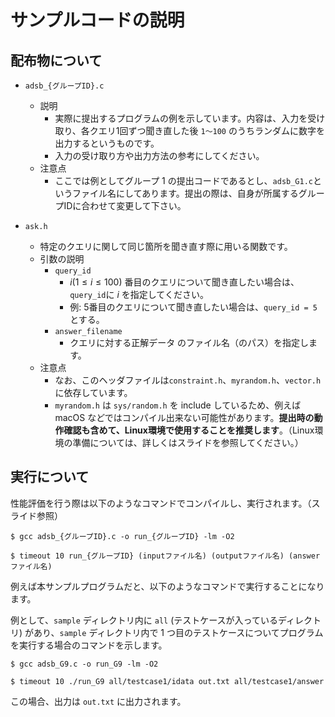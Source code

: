 # サンプルコードの説明

## 配布物について
- `adsb_{グループID}.c`
    - 説明
        - 実際に提出するプログラムの例を示しています。内容は、入力を受け取り、各クエリ1回ずつ聞き直した後 `1〜100` のうちランダムに数字を出力するというものです。
        - 入力の受け取り方や出力方法の参考にしてください。
    - 注意点
        - ここでは例としてグループ 1 の提出コードであるとし、`adsb_G1.c`というファイル名にしてあります。提出の際は、自身が所属するグループIDに合わせて変更して下さい。

- `ask.h`
    - 特定のクエリに関して同じ箇所を聞き直す際に用いる関数です。
    - 引数の説明
        - `query_id`
            - $i (1 \leq i \leq 100)$ 番目のクエリについて聞き直したい場合は、`query_id`に $i$ を指定してください。
            - 例: 5番目のクエリについて聞き直したい場合は、`query_id = 5` とする。
        - `answer_filename`
            - クエリに対する正解データ のファイル名（のパス）を指定します。
    - 注意点
        - なお、このヘッダファイルは`constraint.h`、`myrandom.h`、`vector.h`に依存しています。
        - `myrandom.h` は `sys/random.h` を include しているため、例えば macOS などではコンパイル出来ない可能性があります。**提出時の動作確認も含めて、Linux環境で使用することを推奨します**。（Linux環境の準備については、詳しくはスライドを参照してください。）

## 実行について
性能評価を行う際は以下のようなコマンドでコンパイルし、実行されます。（スライド参照）

```
$ gcc adsb_{グループID}.c -o run_{グループID} -lm -O2

$ timeout 10 run_{グループID} (inputファイル名) (outputファイル名) (answerファイル名)
```

例えば本サンプルプログラムだと、以下のようなコマンドで実行することになります。

例として、`sample` ディレクトリ内に `all` (テストケースが入っているディレクトリ) があり、`sample` ディレクトリ内で 1 つ目のテストケースについてプログラムを実行する場合のコマンドを示します。 

```
$ gcc adsb_G9.c -o run_G9 -lm -O2

$ timeout 10 ./run_G9 all/testcase1/idata out.txt all/testcase1/answer
```

この場合、出力は `out.txt` に出力されます。